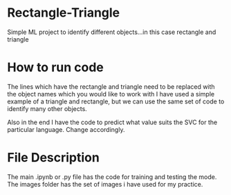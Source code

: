 # Rectangle-Triangle
Simple ML project to identify different objects...in this case rectangle and triangle
# How to run code
The lines which have the rectangle and triangle need to be replaced with the object names which you would like to work with
I have used a simple example of a triangle and rectangle, but we can use the same set of code to identify many other objects.


Also in the end I have the code to predict what value suits the SVC for the particular language. Change accordingly.


# File Description
The main .ipynb or .py file has the code for training and testing the mode.
The images folder has the set of images i have used for my practice.
